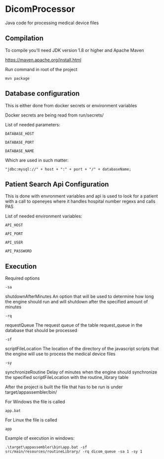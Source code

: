 # DicomProcessor

Java code for processing medical device files

## Compilation

To compile you'll need JDK version 1.8 or higher and Apache Maven

https://maven.apache.org/install.html

Run command in root of the project
```
mvn package
```

## Database configuration
This is either done from docker secrets or environment variables

Docker secrets are being read from run/secrets/

List of needed parameters:
```
DATABASE_HOST
```
```
DATABASE_PORT
```
```
DATABASE_NAME
```

Which are used in such matter:
```
"jdbc:mysql://" + host + ":" + port + "/" + databaseName;
```

## Patient Search Api Configuration
This is done with envronment variables and api is used to look for a patient with a call to openeyes where
it handles hospital number regexs and calls PAS

List of needed environment variables:
```
API_HOST
```
```
API_PORT
```
```
API_USER
```
```
API_PASSWORD
```

## Execution

Required options

```
-sa 
```
shutdownAfterMinutes An option that will be used to determine how long the engine should run and will shutdown after the specified amount of minutes
```
-rq
```
requestQueue The request queue of the table request_queue in the database that should be processed
```
-sf 
```
scriptFileLocation The location of the directory of the javascript scripts that the engine will use to process the medical device files
```
-sy 
```
synchronizeRoutine Delay of minutes when the engine should synchronize the specified scriptFileLocation with the routine_library table

After the project is built the file that has to be run is under target/appassembler/bin/

For Windows the file is called
```
app.bat
```
For Linux the file is called
```
app
```

Example of execution in windows:
```
.\target\appassembler\bin\app.bat -sf src/main/resources/routineLibrary/ -rq dicom_queue -sa 1 -sy 1
```
